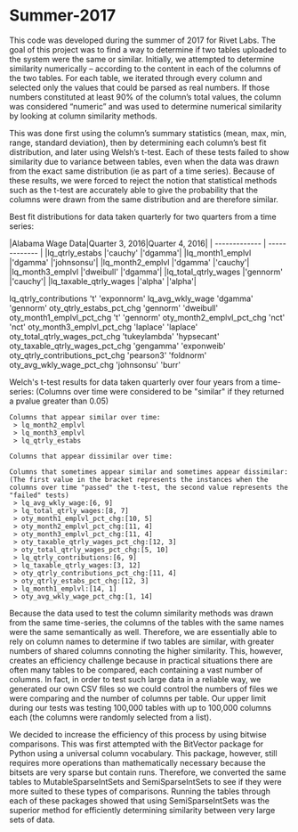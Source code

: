 # Summer-2017

This code was developed during the summer of 2017 for Rivet Labs. The goal of this project was to find a way to determine if two tables uploaded to the system were the same or similar. Initially, we attempted to determine similarity numerically – according to the content in each of the columns of the two tables. For each table, we iterated through every column and selected only the values that could be parsed as real numbers. If those numbers constituted at least 90% of the column’s total values, the column was considered “numeric” and was used to determine numerical similarity by looking at column similarity methods. 

This was done first using the column’s summary statistics (mean, max, min, range, standard deviation), then by determining each column’s best fit distribution, and later using Welsh’s t-test. Each of these tests failed to show similarity due to variance between tables, even when the data was drawn from the exact same distribution (ie as part of a time series). Because of these results, we were forced to reject the notion that statistical methods such as the t-test are accurately able to give the probability that the columns were drawn from the same distribution and are therefore similar. 


Best fit distributions for data taken quarterly for two quarters from a time series:

  |Alabama Wage Data|Quarter 3, 2016|Quarter 4, 2016|
  | ------------- | ------------- |
  |lq_qtrly_estabs	|'cauchy'	|'dgamma'|
  |lq_month1_emplvl	|'dgamma'	 |'johnsonsu'|
  |lq_month2_emplvl	|'dgamma'	|'cauchy'|
  |lq_month3_emplvl	|'dweibull'	|'dgamma'|
  |lq_total_qtrly_wages	|'gennorm'	|'cauchy'|
  |lq_taxable_qtrly_wages	|'alpha'	|'alpha'|

  lq_qtrly_contributions	't'	'exponnorm'
  lq_avg_wkly_wage	'dgamma'	'gennorm'
  oty_qtrly_estabs_pct_chg	'gennorm'	'dweibull'
  oty_month1_emplvl_pct_chg	't'	'gennorm'
  oty_month2_emplvl_pct_chg	'nct'	'nct'
  oty_month3_emplvl_pct_chg	'laplace'	'laplace'
  oty_total_qtrly_wages_pct_chg	'tukeylambda'	'hypsecant'
  oty_taxable_qtrly_wages_pct_chg	'gengamma'	'exponweib'
  oty_qtrly_contributions_pct_chg	'pearson3'	'foldnorm'
  oty_avg_wkly_wage_pct_chg	'johnsonsu'	'burr'


Welch's t-test results for data taken quarterly over four years from a time-series:
(Columns over time were considered to be "similar" if they returned a pvalue greater than 0.05) 

    Columns that appear similar over time:
     > lq_month2_emplvl
     > lq_month3_emplvl
     > lq_qtrly_estabs

    Columns that appear dissimilar over time:
    
    Columns that sometimes appear similar and sometimes appear dissimilar: 
    (The first value in the bracket represents the instances when the columns over time "passed" the t-test, the second value represents the "failed" tests)
     > lq_avg_wkly_wage:[6, 9]
     > lq_total_qtrly_wages:[8, 7]
     > oty_month1_emplvl_pct_chg:[10, 5]
     > oty_month2_emplvl_pct_chg:[11, 4]
     > oty_month3_emplvl_pct_chg:[11, 4]
     > oty_taxable_qtrly_wages_pct_chg:[12, 3]
     > oty_total_qtrly_wages_pct_chg:[5, 10]
     > lq_qtrly_contributions:[6, 9]
     > lq_taxable_qtrly_wages:[3, 12]
     > oty_qtrly_contributions_pct_chg:[11, 4]
     > oty_qtrly_estabs_pct_chg:[12, 3]
     > lq_month1_emplvl:[14, 1]
     > oty_avg_wkly_wage_pct_chg:[1, 14]


Because the data used to test the column similarity methods was drawn from the same time-series, the columns of the tables with the same names were the same semantically as well. Therefore, we are essentially able to rely on column names to determine if two tables are similar, with greater numbers of shared columns connoting the higher similarity. This, however, creates an efficiency challenge because in practical situations there are often many tables to be compared, each containing a vast number of columns. In fact, in order to test such large data in a reliable way, we generated our own CSV files so we could control the numbers of files we were comparing and the number of columns per table. Our upper limit during our tests was testing 100,000 tables with up to 100,000 columns each (the columns were randomly selected from a list). 

We decided to increase the efficiency of this process by using bitwise comparisons. This was first attempted with the BitVector package for Python using a universal column vocabulary. This package, however, still requires more operations than mathematically necessary because the bitsets are very sparse but contain runs. Therefore, we converted the same tables to MutableSparseIntSets and SemiSparseIntSets to see if they were more suited to these types of comparisons. Running the tables through each of these packages showed that using SemiSparseIntSets was the superior method for efficiently determining similarity between very large sets of data.
